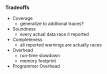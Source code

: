 ### Tradeoffs

- Coverage
	- generalize to addtional traces?
- Soundness
	- every actual data race it reported
- Completeness
	- all reported warnings are actually races
- Overhead
	- run-time slowdown
	- memory footprint
- Programmer Overhead